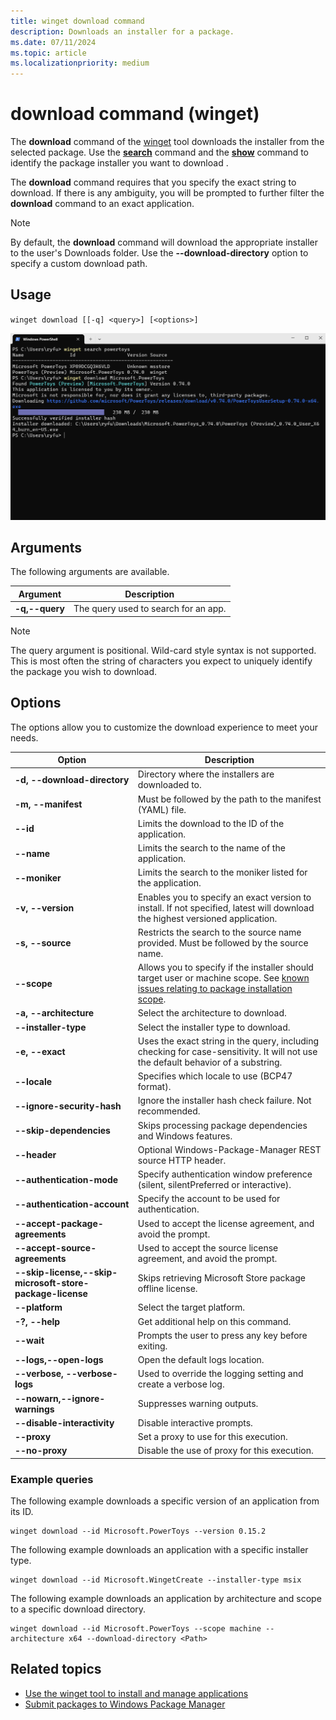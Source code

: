 ```yaml
---
title: winget download command
description: Downloads an installer for a package.
ms.date: 07/11/2024
ms.topic: article
ms.localizationpriority: medium
---
```


# download command (winget)

The **download** command of the [winget](index.md) tool downloads the installer from the selected package. Use the [**search**](search.md) command and the [**show**](show.md) command to identify the package installer you want to download .

The **download** command requires that you specify the exact string to download. If there is any ambiguity, you will be prompted to further filter the **download** command to an exact application.

> [!NOTE]
> By default, the **download** command will download the appropriate installer to the user's Downloads folder. Use the **--download-directory** option to specify a custom download path.

## Usage

`winget download [[-q] <query>] [<options>]`

![download command](./images/download.png)

## Arguments

The following arguments are available.

| Argument      | Description |
|-------------|-------------|
| **-q,--query**  |  The query used to search for an app. |

> [!NOTE]
> The query argument is positional. Wild-card style syntax is not supported. This is most often the string of characters you expect to uniquely identify the package you wish to download.

## Options

The options allow you to customize the download experience to meet your needs.

| Option  | Description |
|-------------|-------------|
| **-d, --download-directory** | Directory where the installers are downloaded to. |
| **-m, --manifest** |  Must be followed by the path to the manifest (YAML) file. |
| **--id**    |  Limits the download to the ID of the application.   |
| **--name**   |  Limits the search to the name of the application. |
| **--moniker**   | Limits the search to the moniker listed for the application. |
| **-v, --version**  |  Enables you to specify an exact version to install. If not specified, latest will download the highest versioned application. |
| **-s, --source**   |  Restricts the search to the source name provided. Must be followed by the source name. |
| **--scope**   |  Allows you to specify if the installer should target user or machine scope. See [known issues relating to package installation scope](./troubleshooting.md#scope-for-specific-user-vs-machine-wide).|
| **-a, --architecture**   |  Select the architecture to download. |
| **--installer-type**  | Select the installer type to download. |
| **-e, --exact**   |   Uses the exact string in the query, including checking for case-sensitivity. It will not use the default behavior of a substring. |
| **--locale** | Specifies which locale to use (BCP47 format). |
| **--ignore-security-hash** |    Ignore the installer hash check failure. Not recommended. |
| **--skip-dependencies** | Skips processing package dependencies and Windows features. |
| **--header** | Optional Windows-Package-Manager REST source HTTP header. |
| **--authentication-mode** | Specify authentication window preference (silent, silentPreferred or interactive). |
| **--authentication-account** | Specify the account to be used for authentication. |
| **--accept-package-agreements** | Used to accept the license agreement, and avoid the prompt. |
| **--accept-source-agreements** | Used to accept the source license agreement, and avoid the prompt. |
| **--skip-license,--skip-microsoft-store-package-license** | Skips retrieving Microsoft Store package offline license. |
| **--platform** | Select the target platform. |
| **-?, --help** |  Get additional help on this command. |
| **--wait** | Prompts the user to press any key before exiting. |
| **--logs,--open-logs** | Open the default logs location. |
| **--verbose, --verbose-logs** | Used to override the logging setting and create a verbose log. |
| **--nowarn,--ignore-warnings** | Suppresses warning outputs. |
| **--disable-interactivity** | Disable interactive prompts. |
| **--proxy** | Set a proxy to use for this execution. |
| **--no-proxy** | Disable the use of proxy for this execution. |

### Example queries

The following example downloads a specific version of an application from its ID.

```CMD
winget download --id Microsoft.PowerToys --version 0.15.2
```

The following example downloads an application with a specific installer type.

```CMD
winget download --id Microsoft.WingetCreate --installer-type msix
```

The following example downloads an application by architecture and scope to a specific download directory.

```CMD
winget download --id Microsoft.PowerToys --scope machine --architecture x64 --download-directory <Path>
```


## Related topics

* [Use the winget tool to install and manage applications](index.md)
* [Submit packages to Windows Package Manager](../package/index.md)
